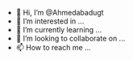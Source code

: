 
- 👋 Hi, I’m @Ahmedabadugt
- 👀 I’m interested in ...
- 🌱 I’m currently learning ...
- 💞️ I’m looking to collaborate on ...
- 📫 How to reach me ...

<!---
Ahmedabadugt/Ahmedabadugt is a ✨ special ✨ repository because its `README.md` (this file) appears on your GitHub profile.
You can click the Preview link to take a look at your changes.
--->
